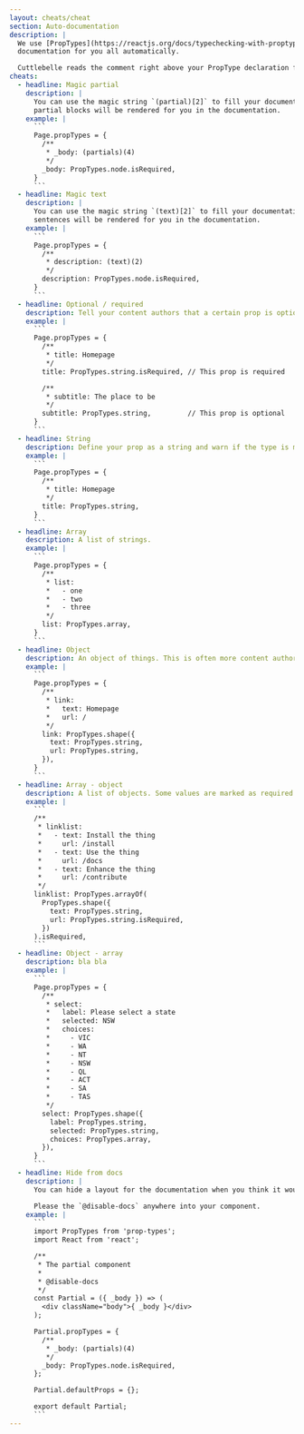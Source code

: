 ```yaml
---
layout: cheats/cheat
section: Auto-documentation
description: |
  We use [PropTypes](https://reactjs.org/docs/typechecking-with-proptypes.html) to tell Cuttlebelle know what each layout needs. It then can generate component
  documentation for you all automatically.

  Cuttlebelle reads the comment right above your PropType declaration for sample data for the documentation site.
cheats:
  - headline: Magic partial
    description: |
      You can use the magic string `(partial)[2]` to fill your documentation with a partial block. The number inside the `[]` defines how many
      partial blocks will be rendered for you in the documentation.
    example: |
      ```
      Page.propTypes = {
        /**
         * _body: (partials)(4)
         */
        _body: PropTypes.node.isRequired,
      }
      ```
  - headline: Magic text
    description: |
      You can use the magic string `(text)[2]` to fill your documentation with some placeholder text. The number inside the `[]` defines how many
      sentences will be rendered for you in the documentation.
    example: |
      ```
      Page.propTypes = {
        /**
         * description: (text)(2)
         */
        description: PropTypes.node.isRequired,
      }
      ```
  - headline: Optional / required
    description: Tell your content authors that a certain prop is optional or required.
    example: |
      ```
      Page.propTypes = {
        /**
         * title: Homepage
         */
        title: PropTypes.string.isRequired, // This prop is required

        /**
         * subtitle: The place to be
         */
        subtitle: PropTypes.string,         // This prop is optional
      }
      ```
  - headline: String
    description: Define your prop as a string and warn if the type is mismatched.
    example: |
      ```
      Page.propTypes = {
        /**
         * title: Homepage
         */
        title: PropTypes.string,
      }
      ```
  - headline: Array
    description: A list of strings.
    example: |
      ```
      Page.propTypes = {
        /**
         * list:
         *   - one
         *   - two
         *   - three
         */
        list: PropTypes.array,
      }
      ```
  - headline: Object
    description: An object of things. This is often more content author friendly.
    example: |
      ```
      Page.propTypes = {
        /**
         * link:
         *   text: Homepage
         *   url: /
         */
        link: PropTypes.shape({
          text: PropTypes.string,
          url: PropTypes.string,
        }),
      }
      ```
  - headline: Array - object
    description: A list of objects. Some values are marked as required here just as an example.
    example: |
      ```
      /**
       * linklist:
       *   - text: Install the thing
       *     url: /install
       *   - text: Use the thing
       *     url: /docs
       *   - text: Enhance the thing
       *     url: /contribute
       */
      linklist: PropTypes.arrayOf(
        PropTypes.shape({
          text: PropTypes.string,
          url: PropTypes.string.isRequired,
        })
      ).isRequired,
      ```
  - headline: Object - array
    description: bla bla
    example: |
      ```
      Page.propTypes = {
        /**
         * select:
         *   label: Please select a state
         *   selected: NSW
         *   choices:
         *     - VIC
         *     - WA
         *     - NT
         *     - NSW
         *     - QL
         *     - ACT
         *     - SA
         *     - TAS
         */
        select: PropTypes.shape({
          label: PropTypes.string,
          selected: PropTypes.string,
          choices: PropTypes.array,
        }),
      }
      ```
  - headline: Hide from docs
    description: |
      You can hide a layout for the documentation when you think it would just confuse the content author or when it’s just used a code component.

      Please the `@disable-docs` anywhere into your component.
    example: |
      ```
      import PropTypes from 'prop-types';
      import React from 'react';

      /**
       * The partial component
       *
       * @disable-docs
       */
      const Partial = ({ _body }) => (
        <div className="body">{ _body }</div>
      );

      Partial.propTypes = {
        /**
         * _body: (partials)(4)
         */
        _body: PropTypes.node.isRequired,
      };

      Partial.defaultProps = {};

      export default Partial;
      ```
---
```


